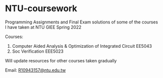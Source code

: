 # NTU-coursework
Programming Assignments and Final Exam solutions of some of the courses I have taken at NTU GIEE Spring 2022

Courses:
1) Computer Aided Analysis & Optimization of Integrated Circuit EE5043
2) Soc Verification EEE5023

Will update resources for other courses taken gradually

Email: R10943157@ntu.edu.tw 
